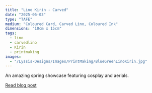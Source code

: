 ```yaml
---
title: "Lino Kirin - Carved"
date: "2025-06-03"
type: "TAFE"
medium: "Coloured Card, Carved Lino, Coloured Ink"
dimensions: "10cm x 15cm"
tags:
  - lino
  - carvedlino
  - Kirin
  - printmaking
images:
  - "/Lyssis-Designs/Images/PrintMaking/BlueGreenLinoKirin.jpg"
---
```


An amazing spring showcase featuring cosplay and aerials.

[Read blog post](/blog/Printmaking/Completed-Pieces/Lino-Kirin)
